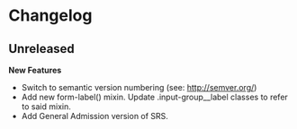 Changelog
=========

**Unreleased**
---------
**New Features**
- Switch to semantic version numbering (see: http://semver.org/)
- Add new form-label() mixin. Update .input-group__label classes to refer to
  said mixin.
- Add General Admission version of SRS.
